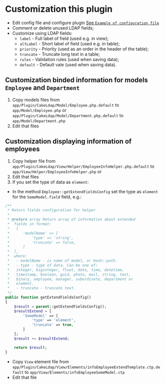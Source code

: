 # Customization this plugin

- Edit config file and configure plugin [See `Example of configuration file`](docs/EXAMPLE_CFG_FILE)
- Comment or delete unused LDAP fields;
- Customize using LDAP fields:
  * `label` - Full label of field (used e.g. in view);
  * `altLabel` - Short label of field (used e.g. in table);
  * `priority` - Priority (used as an order in the header of the table);
  * `truncate` - Truncate long text in a table;
  * `rules` - Validation rules (used when saving data);
  * `default` - Default vale (used when saving data).
 
## Customization binded information for models `Employee` and `Department`

1. Copy models files from `app/Plugin/CakeLdap/Model/Employee.php.default` to `app/Model/Employee.php` or
  `app/Plugin/CakeLdap/Model/Department.php.default` to `app/Model/Department.php`
2. Edit that files

## Customization displaying information of employees

1. Copy helper file from `app/Plugin/CakeLdap/View/Helper/EmployeeInfoHelper.php.default` to `app/View/Helper/EmployeeInfoHelper.php` or
2. Edit that files
3. If you set the type of data as `element`:
- In the method `Employee::getExtendFieldsConfig` set the type as `element` for the `SomeModel.field` field, e.g.:
```php
/**
 * Return fields configuration for helper
 *
 * @return array Return array of information about extended
 *  fields in format:
 *   [
 *      'modelName' => [
 *          'type' => 'string',
 *          'truncate' => false,
 *      ]
 *  ],
 *  where:
 *   - modelName - is name of model, or Hash::path.
 *   - type - type of data. Can be one of:
 *   integer, biginteger, float, date, time, datetime,
 *   timestamp, boolean, guid, photo, mail, string, text,
 *   binary, employee, manager, subordinate, department or
 *   element.
 *   - truncate - truncate text.
 */
public function getExtendFieldsConfig()
{
    $result = parent::getExtendFieldsConfig();
    $resultExtend = [
        'SomeModel' => [
            'type' => 'element',
            'truncate' => true,
        ]
    ];
    $result += $resultExtend;

    return $result;
}
```
- Copy `View` element file from `app/Plugin/CakeLdap/View/Elements/infoEmployeeExtendTemplate.ctp.default` to `app/View/Elements/infoEmployeeSomeModel.ctp`
- Edit that file
